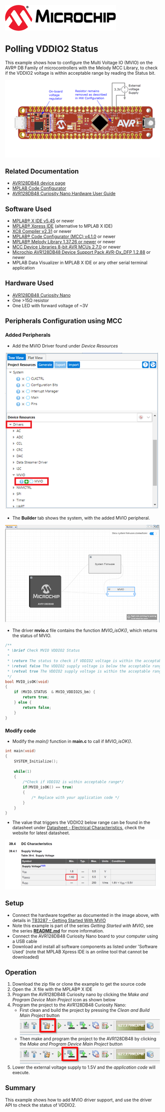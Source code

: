 <!-- Please do not change this logo with link -->
[![MCHP](images/microchip.png)](https://www.microchip.com)

# Polling VDDIO2 Status
This example shows how to configure the Multi Voltage IO (MVIO) on the AVR® DB Family of microcontrollers with the Melody MCC Library, to check if the VDDIO2 voltage is within acceptable range by reading the Status bit. 

<p>
	<img width=700px height=auto src="images/AVR128DB48_CNANO_HDW_MOD.png">
</p>

## Related Documentation

- [AVR128DB48 device page](https://www.microchip.com/wwwproducts/en/AVR128DB48)
- [MPLAB Code Configurator](https://www.microchip.com/en-us/development-tools-tools-and-software/embedded-software-center/mplab-code-configurator)
- [AVR128DB48 Curiosity Nano Hardware User Guide](https://www.microchip.com/DevelopmentTools/ProductDetails/PartNO/EV35L43A)


## Software Used

- [MPLAB® X IDE v5.45](https://www.microchip.com/mplab/mplab-x-ide) or newer
- [MPLAB® Xpress IDE](https://www.microchip.com/xpress) (alternative to MPLAB X IDE)
- [XC8 Compiler v2.31](https://www.microchip.com/mplab/compilers) or newer
- [MPLAB® Code Configurator (MCC) v4.1.0](https://www.microchip.com/mplab/mplab-code-configurator) or newer
- [MPLAB® Melody Library 1.37.26 or newer](https://www.microchip.com/mplab/mplab-code-configurator) or newer
- [MCC Device Libraries 8-bit AVR MCUs 2.7.0](https://www.microchip.com/mplab/mplab-code-configurator) or newer
- [Microchip AVR128DB48 Device Support Pack AVR-Dx_DFP 1.2.88](https://packs.download.microchip.com/) or newer
-  MPLAB Data Visualizer in MPLAB X IDE or any other serial terminal application


## Hardware Used

- [AVR128DB48 Curiosity Nano](https://www.microchip.com/DevelopmentTools/ProductDetails/PartNO/EV35L43A)
- One >15Ω resistor
- One LED with forward voltage of ~3V


## Peripherals Configuration using MCC

### Added Peripherals

- Add the MVIO Driver found under *Device Resources*

![Peripherals](images/MCC_Melody_adding_MVIO_driver.png)

- The **Builder** tab shows the system, with the added MVIO peripheral.

![Builder](images/MCC_Melody_builder.png)

- The driver **mvio.c** file contains the function *MVIO_isOK()*, which returns the status of MVIO.

```c
/**
 * \brief Check MVIO VDDIO2 Status
 *
 * \return The status to check if VDDIO2 voltage is within the acceptable range of operation
 * \retval false The VDDIO2 supply voltage is below the acceptable range of operation
 * \retval true The VDDIO2 supply voltage is within the acceptable range of operation
 */
bool MVIO_isOK(void) 
{
    if (MVIO.STATUS  & MVIO_VDDIO2S_bm) {
        return true;
    } else {
        return false;
    }
}
```


### Modify code

- Modify the *main()* function in **main.c** to call if *MVIO_isOK()*.

```c
int main(void)
{
    SYSTEM_Initialize();
        
    while(1)
    {
        /*Check if VDDIO2 is within acceptable range*/
        if(MVIO_isOK() == true)
        {
            /* Replace with your application code */
        }
    }
}
```

- The value that triggers the VDDIO2 below range can be found in the datasheet under [Datasheet - Electrical Characteristics](https://www.microchip.com/wwwproducts/en/AVR64DB48), check the website for latest datasheet.

![Datasheet - Electrical Characteristics](images/VDDIO2_supply_range.png)


## Setup

- Connect the hardware together as documented in the image above, with details in [TB3287 - Getting Started With MVIO](https://microchip.com/DS90003287)
- Note this example is part of the series *Getting Started with MVIO*, see the series  [**README.md**](../README.md) for more information.
- Connect the AVR128DB48 Curiosity Nano board to your computer using a USB cable
- Download and install all software components as listed under 'Software Used' (note that MPLAB Xpress IDE is an online tool that cannot be downloaded)


## Operation

1. Download the zip file or clone the example to get the source code
1. Open the .X file with the MPLAB® X IDE
1. Program the AVR128DB48 Curiosity nano by clicking the *Make and Program Device Main Project* icon as shown below
1. Program the project to the AVR128DB48 Curiosity Nano: 
	- First clean and build the project by pressing the *Clean and Build Main Project* button
	![clean_and_build](images/clean_and_build.png)
	- Then make and program the project to the AVR128DB48 by clicking the *Make and Program Device Main Project* button
	![make_and_prog](images/make_and_prog.png)
1. Lower the external voltage supply to 1.5V and the *application code* will execute.


## Summary

This example shows how to add MVIO driver support, and use the driver API to check the status of VDDIO2.

